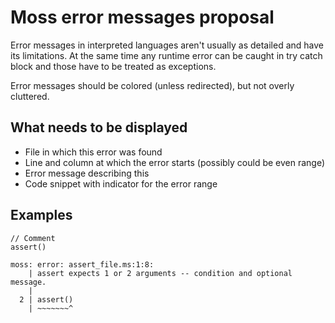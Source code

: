 # Moss error messages proposal

Error messages in interpreted languages aren't usually as detailed and
have its limitations. At the same time any runtime error can be caught in try
catch block and those have to be treated as exceptions.

Error messages should be colored (unless redirected), but not overly cluttered.

## What needs to be displayed

* File in which this error was found
* Line and column at which the error starts (possibly could be even range)
* Error message describing this
* Code snippet with indicator for the error range

## Examples

```
// Comment
assert()
```

```
moss: error: assert_file.ms:1:8:
    | assert expects 1 or 2 arguments -- condition and optional message.
    |
  2 | assert()
    | ~~~~~~~^
```